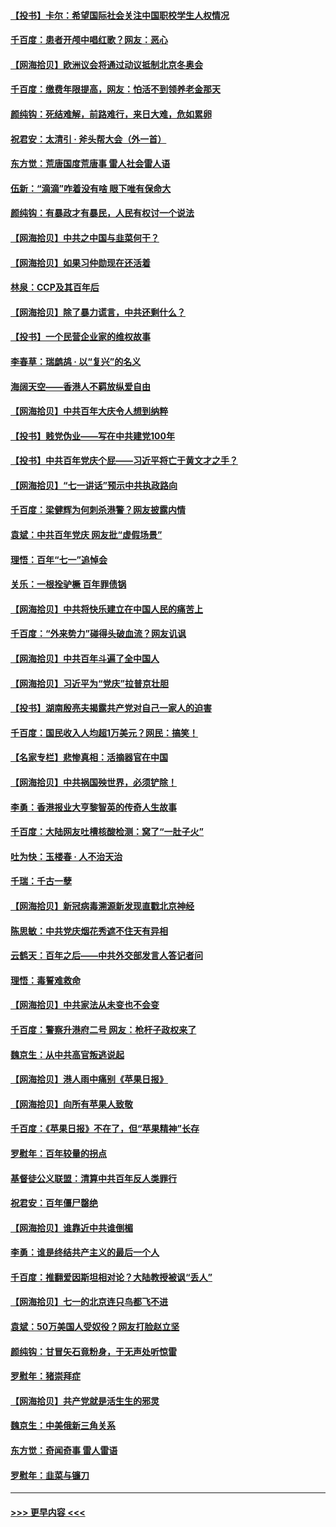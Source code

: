#### [【投书】卡尔：希望国际社会关注中国职校学生人权情况](../pages/nsc993/n13080410.md?t=07110302) 
#### [千百度：患者开颅中唱红歌？网友：恶心](../pages/nsc993/n13080377.md?t=07110302) 
#### [【网海拾贝】欧洲议会将通过动议抵制北京冬奥会](../pages/nsc993/n13078156.md?t=07110302) 
#### [千百度：缴费年限提高，网友：怕活不到领养老金那天](../pages/nsc993/n13078088.md?t=07110302) 
#### [颜纯钩：死结难解，前路难行，来日大难，危如累卵](../pages/nsc993/n13077179.md?t=07110302) 
#### [祝君安：太清引 · 斧头帮大会（外一首）](../pages/nsc993/n13077162.md?t=07110302) 
#### [东方觉：荒唐国度荒唐事 雷人社会雷人语](../pages/nsc993/n13075917.md?t=07110302) 
#### [伍新：“滴滴”咋着没有啥 眼下唯有保命大](../pages/nsc993/n13075894.md?t=07110302) 
#### [颜纯钩：有暴政才有暴民，人民有权讨一个说法](../pages/nsc993/n13075734.md?t=07110302) 
#### [【网海拾贝】中共之中国与韭菜何干？](../pages/nsc993/n13075428.md?t=07110302) 
#### [【网海拾贝】如果习仲勋现在还活着](../pages/nsc993/n13073410.md?t=07110302) 
#### [林泉：CCP及其百年后](../pages/nsc993/n13073226.md?t=07110302) 
#### [【网海拾贝】除了暴力谎言，中共还剩什么？](../pages/nsc993/n13071082.md?t=07110302) 
#### [【投书】一个民营企业家的维权故事](../pages/nsc993/n13070932.md?t=07110302) 
#### [李春草：瑞鹧鸪 · 以“复兴”的名义](../pages/nsc993/n13069984.md?t=07110302) 
#### [海阔天空——香港人不羁放纵爱自由](../pages/nsc993/n13069407.md?t=07110302) 
#### [【网海拾贝】中共百年大庆令人想到纳粹](../pages/nsc993/n13068483.md?t=07110302) 
#### [【投书】贱党伪业——写在中共建党100年](../pages/nsc993/n13067843.md?t=07110302) 
#### [【投书】中共百年党庆个屁——习近平将亡于黄文才之手？](../pages/nsc993/n13067425.md?t=07110302) 
#### [【网海拾贝】“七一讲话”预示中共执政路向](../pages/nsc993/n13066434.md?t=07110302) 
#### [千百度：梁健辉为何刺杀港警？网友披露内情](../pages/nsc993/n13066979.md?t=07110302) 
#### [袁斌：中共百年党庆 网友批“虚假场景”](../pages/nsc993/n13066385.md?t=07110302) 
#### [理悟：百年“七一”追悼会](../pages/nsc993/n13066106.md?t=07110302) 
#### [关乐：一根拴驴橛 百年罪债锅](../pages/nsc993/n13066089.md?t=07110302) 
#### [【网海拾贝】中共将快乐建立在中国人民的痛苦上](../pages/nsc993/n13064939.md?t=07110302) 
#### [千百度：“外来势力”碰得头破血流？网友讥讽](../pages/nsc993/n13064878.md?t=07110302) 
#### [【网海拾贝】中共百年斗遍了全中国人](../pages/nsc993/n13060020.md?t=07110302) 
#### [【网海拾贝】习近平为“党庆”拉普京壮胆](../pages/nsc993/n13057781.md?t=07110302) 
#### [【投书】湖南殷亮夫揭露共产党对自己一家人的迫害](../pages/nsc993/n13057744.md?t=07110302) 
#### [千百度：国民收入人均超1万美元？网民：搞笑！](../pages/nsc993/n13057692.md?t=07110302) 
#### [【名家专栏】悲惨真相：活摘器官在中国](../pages/nsc993/n13056611.md?t=07110302) 
#### [【网海拾贝】中共祸国殃世界，必须铲除！](../pages/nsc993/n13056011.md?t=07110302) 
#### [李勇：香港报业大亨黎智英的传奇人生故事](../pages/nsc993/n13055258.md?t=07110302) 
#### [千百度：大陆网友吐槽核酸检测：窝了“一肚子火”](../pages/nsc993/n13055194.md?t=07110302) 
#### [吐为快：玉楼春 · 人不治天治](../pages/nsc993/n13054028.md?t=07110302) 
#### [千瑞：千古一孽](../pages/nsc993/n13054016.md?t=07110302) 
#### [【网海拾贝】新冠病毒溯源新发现直戳北京神经](../pages/nsc993/n13052425.md?t=07110302) 
#### [陈思敏：中共党庆烟花秀遮不住天有异相](../pages/nsc993/n13052020.md?t=07110302) 
#### [云鹤天：百年之后——中共外交部发言人答记者问](../pages/nsc993/n13051604.md?t=07110302) 
#### [理悟：毒誓难救命](../pages/nsc993/n13051601.md?t=07110302) 
#### [【网海拾贝】中共家法从未变也不会变](../pages/nsc993/n13050366.md?t=07110302) 
#### [千百度：警察升港府二号 网友：枪杆子政权来了](../pages/nsc993/n13050261.md?t=07110302) 
#### [魏京生：从中共高官叛逃说起](../pages/nsc993/n13048997.md?t=07110302) 
#### [【网海拾贝】港人雨中痛别《苹果日报》](../pages/nsc993/n13048941.md?t=07110302) 
#### [【网海拾贝】向所有苹果人致敬](../pages/nsc993/n13046795.md?t=07110302) 
#### [千百度：《苹果日报》不在了，但“苹果精神”长存](../pages/nsc993/n13046703.md?t=07110302) 
#### [罗慰年：百年较量的拐点](../pages/nsc993/n13046542.md?t=07110302) 
#### [基督徒公义联盟：清算中共百年反人类罪行](../pages/nsc993/n13046499.md?t=07110302) 
#### [祝君安：百年僵尸罄绝](../pages/nsc993/n13045595.md?t=07110302) 
#### [【网海拾贝】谁靠近中共谁倒楣](../pages/nsc993/n13044667.md?t=07110302) 
#### [李勇：谁是终结共产主义的最后一个人](../pages/nsc993/n13044397.md?t=07110302) 
#### [千百度：推翻爱因斯坦相对论？大陆教授被讽“丢人”](../pages/nsc993/n13043908.md?t=07110302) 
#### [【网海拾贝】七一的北京连只鸟都飞不进](../pages/nsc993/n13041377.md?t=07110302) 
#### [袁斌：50万美国人受奴役？网友打脸赵立坚](../pages/nsc993/n13041330.md?t=07110302) 
#### [颜纯钩：甘冒矢石竟粉身，于无声处听惊雷](../pages/nsc993/n13041140.md?t=07110302) 
#### [罗慰年：猪崇拜症](../pages/nsc993/n13041071.md?t=07110302) 
#### [【网海拾贝】共产党就是活生生的邪灵](../pages/nsc993/n13036627.md?t=07110302) 
#### [魏京生：中美俄新三角关系](../pages/nsc993/n13035986.md?t=07110302) 
#### [东方觉：奇闻奇事 雷人雷语](../pages/nsc993/n13035878.md?t=07110302) 
#### [罗慰年：韭菜与镰刀](../pages/nsc993/n13034374.md?t=07110302) 

----
#### [ >>> 更早内容 <<< ](../indexes/nsc993-earlier.md)
